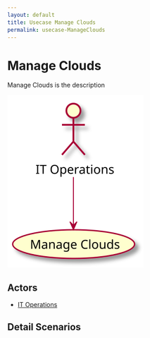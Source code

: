 ```yaml
---
layout: default
title: Usecase Manage Clouds
permalink: usecase-ManageClouds
---
```


# Manage Clouds

Manage Clouds is the description

![Activities Diagram](./activities.svg)

## Actors

* [IT Operations](actor-itops)


## Detail Scenarios


  

